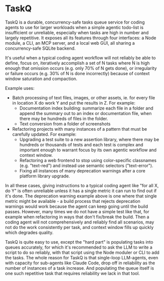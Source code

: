 # TaskQ

TaskQ is a durable, concurrency-safe tasks queue service for coding agents to
use for larger workloads when a simple agentic todo-list is insufficient or
unreliable, especially when tasks are high in number and largely repetitive. It
exposes all its features through four interfaces: a Node module, a CLI, an MCP
server, and a local web GUI, all sharing a concurrency-safe SQLite backend.

It's useful when a typical coding agent workflow will not reliably be able to
define, focus on, iteratively accomplish a set of N tasks where N is high
enough that omission occurs (e.g. only 70% of N gets done), or irregularity or
failure occurs (e.g. 30% of N is done incorrectly) because of context window
saturation and compaction.

Example uses:

- Batch processing of text files, images, or other assets, ie. for every file
  in location X do work Y and put the results in Z. For example:
  - Documentation index building: summarize each file in a folder and append
    the summary out to an index or documentation file, when there may be
    hundreds of files in the folder.
  - Text conversion from a folder of screenshots
- Refactoring projects with many instances of a pattern that must be carefully
  updated. For example:
  - Upgrading a test suite to a new assertion library, where there may be
    hundreds or thousands of tests and each test is complex and important
    enough to warrant focus by its own agentic workflow and context window.
  - Refactoring a web frontend to stop using color-specific classnames (e.g.
    "text-red") and instead use semantic selectors ("text-error").
  - Fixing all instances of many deprecation warnings after a core platform
    library upgrade.

In all these cases, giving instructions to a typical coding agent like "for all
X, do Y" is often unreliable unless it has a single metric it can run to find
out if it's done. The deprecation warning example above is one where that
single metric might be available - a build process that rejects deprecation
warnings would work because the agent can keep going until the build passes.
However, many times we do not have a simple test like that, for example when
refactoring in ways that don't fix/break the build. Then a coding agent will
not comprehensively and reliably find all scenarios, may not do the work
consistently per task, and context window fills up quickly which degrades
quality.

TaskQ is quite easy to use, except the "hard part" is populating tasks into
queues accurately, for which it's recommended to ask the LLM to write a script
to do so reliably, with that script using the Node moduler or CLI to add the
tasks. The whole reason for TaskQ is that single-loop LLM-agents, even with
capacity for sub-agents like Claude Code, drop off in reliability as the number
of instances of a task increase. And populating the queue itself is one such
repetitive task that requires reliability we lack in that tool.


